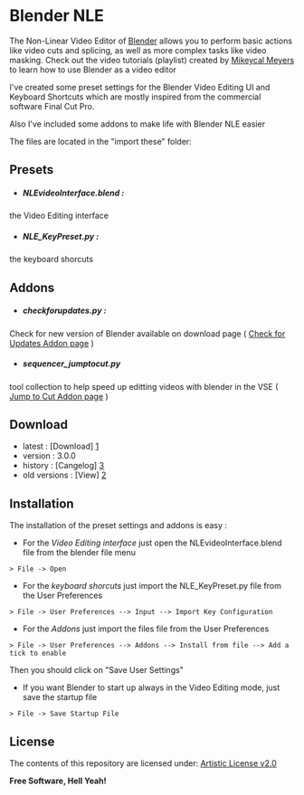 Blender NLE
=========

The Non-Linear Video Editor of [Blender] allows you to perform basic actions like video cuts and splicing, as well as more complex tasks like video masking. Check out the video tutorials (playlist) created by [Mikeycal Meyers] to learn how to use Blender as a video editor

I've created some preset settings for the Blender Video Editing UI and Keyboard Shortcuts which are mostly inspired from the commercial software Final Cut Pro.

Also I've included some addons to make life with Blender NLE easier

The files are located in the "import these" folder:

Presets
----
  
  - ##### NLEvideoInterface.blend : 
  the Video Editing interface
 
  - ##### NLE_KeyPreset.py :
  the keyboard shorcuts

Addons
----
  
  - ##### checkforupdates.py :
  Check for new version of Blender available on download page
  ( [Check for Updates Addon page] )
  
  - ##### sequencer_jumptocut.py
  tool collection to help speed up editting videos with blender in the VSE
  ( [Jump to Cut Addon page] )

Download
----
- latest :        [Download] [1]
- version :       3.0.0
- history :       [Cangelog] [3]
- old versions :  [View] [2]

Installation
--------------

The installation of the preset settings and addons is easy :

- For the *Video Editing interface* just open the NLEvideoInterface.blend file from the blender file menu

```
> File -> Open
```

- For the *keyboard shorcuts* just import the NLE_KeyPreset.py file from the User Preferences

```
> File -> User Preferences --> Input --> Import Key Configuration
```

- For the *Addons* just import the files file from the User Preferences

```
> File -> User Preferences --> Addons --> Install from file --> Add a tick to enable
```

Then you should click on "Save User Settings"


- If you want Blender to start up always in the Video Editing mode, just save the startup file

```
> File -> Save Startup File
```

License
----

The contents of this repository are licensed under:
[Artistic License v2.0]


**Free Software, Hell Yeah!**

[1]:https://github.com/cerebrux/Blender-NLE/archive/master.zip
[2]:https://github.com/cerebrux/Blender-NLE/releases
[3]:https://github.com/cerebrux/Blender-NLE/commits/master
[Artistic License v2.0]:https://github.com/cerebrux/Blender-NLE/blob/master/LICENSE
[Mikeycal Meyers]:https://www.youtube.com/playlist?list=PLjyuVPBuorqIZOWRDICIZ2WCFapHHYLPv
[Blender]:http://www.blender.org/
[Jump to Cut Addon page]:http://wiki.blender.org/index.php/Extensions:2.6/Py/Scripts/Sequencer/Jump_to_cut
[Check for Updates Addon page]:http://wiki.blender.org/index.php/Extensions:2.6/Py/Scripts/System/Check_for_updates

